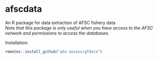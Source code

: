 # afscdata

An R package for data extraction of AFSC fishery data  
*Note that this package is only useful when you have access to the AFSC network and permissions to access the databases.*  

Installation:  
```r
remotes::install_github("pbs-assess/gfdata")
```
